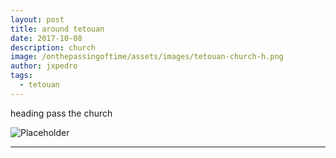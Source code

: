 ```yaml
---
layout: post
title: around tetouan
date: 2017-10-08
description: church
image: /onthepassingoftime/assets/images/tetouan-church-h.png
author: jxpedro
tags: 
  - tetouan
---
```

<p >heading pass the church</p>

![Placeholder](/onthepassingoftime/assets/images/tetouan-church.jpg)

<p></p>

<hr/>
